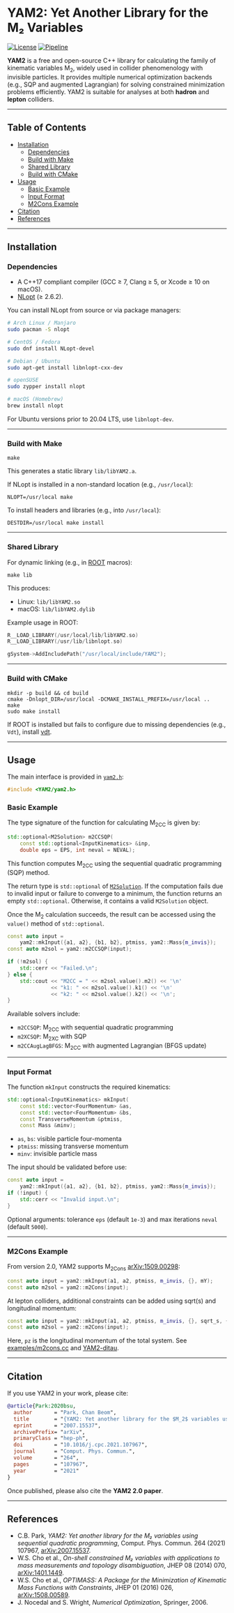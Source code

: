 # YAM2: Yet Another Library for the M₂ Variables

[![License](https://img.shields.io/badge/License-BSD%203--Clause-blue.svg)](https://opensource.org/licenses/BSD-3-Clause)
[![Pipeline](https://gitlab.com/cbpark/yam2/badges/master/pipeline.svg)](https://gitlab.com/cbpark/yam2/-/pipelines/)

**YAM2** is a free and open-source C++ library for calculating the family of kinematic variables M<sub>2</sub>, widely used in collider phenomenology with invisible particles. It provides multiple numerical optimization backends (e.g., SQP and augmented Lagrangian) for solving constrained minimization problems efficiently. YAM2 is suitable for analyses at both **hadron** and **lepton** colliders.

---

## Table of Contents

- [Installation](#installation)
  - [Dependencies](#dependencies)
  - [Build with Make](#build-with-make)
  - [Shared Library](#shared-library)
  - [Build with CMake](#build-with-cmake)
- [Usage](#usage)
  - [Basic Example](#basic-example)
  - [Input Format](#input-format)
  - [M2Cons Example](#m2cons-example)
- [Citation](#citation)
- [References](#references)

---

## Installation

### Dependencies

- A C++17 compliant compiler (GCC ≥ 7, Clang ≥ 5, or Xcode ≥ 10 on macOS).
- [NLopt](https://github.com/stevengj/nlopt) (≥ 2.6.2).

You can install NLopt from source or via package managers:

``` bash
# Arch Linux / Manjaro
sudo pacman -S nlopt

# CentOS / Fedora
sudo dnf install NLopt-devel

# Debian / Ubuntu
sudo apt-get install libnlopt-cxx-dev

# openSUSE
sudo zypper install nlopt

# macOS (Homebrew)
brew install nlopt
```

For Ubuntu versions prior to 20.04 LTS, use `libnlopt-dev`.

---

### Build with Make

```
make
```

This generates a static library `lib/libYAM2.a`.

If NLopt is installed in a non-standard location (e.g., `/usr/local`):

```
NLOPT=/usr/local make
```

To install headers and libraries (e.g., into `/usr/local`):

```
DESTDIR=/usr/local make install
```

---

### Shared Library

For dynamic linking (e.g., in [ROOT](https://root.cern.ch/) macros):

```
make lib
```

This produces:

- Linux: `lib/libYAM2.so`
- macOS: `lib/libYAM2.dylib`

Example usage in ROOT:

``` c++
R__LOAD_LIBRARY(/usr/local/lib/libYAM2.so)
R__LOAD_LIBRARY(/usr/lib/libnlopt.so)

gSystem->AddIncludePath("/usr/local/include/YAM2");
```

---

### Build with CMake

```
mkdir -p build && cd build
cmake -Dnlopt_DIR=/usr/local -DCMAKE_INSTALL_PREFIX=/usr/local ..
make
sudo make install
```

If ROOT is installed but fails to configure due to missing dependencies (e.g., `Vdt`), install [vdt](https://github.com/dpiparo/vdt).

---

## Usage

The main interface is provided in [`yam2.h`](./include/YAM2/yam2.h):

``` c++
#include <YAM2/yam2.h>
```

### Basic Example

The type signature of the function for calculating M<sub>2CC</sub> is given by:

``` c++
std::optional<M2Solution> m2CCSQP(
    const std::optional<InputKinematics> &inp,
    double eps = EPS, int neval = NEVAL);
```

This function computes M<sub>2CC</sub> using the sequential quadratic programming (SQP) method.

The return type is `std::optional` of [`M2Solution`](./include/YAM2/yam2.h). If the computation fails due to invalid input or failure to converge to a minimum, the function returns an empty `std::optional`. Otherwise, it contains a valid `M2Solution` object.

Once the M<sub>2</sub> calculation succeeds, the result can be accessed using the `value()` method of `std::optional`.

``` c++
const auto input =
    yam2::mkInput({a1, a2}, {b1, b2}, ptmiss, yam2::Mass{m_invis});
const auto m2sol = yam2::m2CCSQP(input);

if (!m2sol) {
    std::cerr << "Failed.\n";
} else {
    std::cout << "M2CC = " << m2sol.value().m2() << '\n'
              << "k1: " << m2sol.value().k1() << '\n'
              << "k2: " << m2sol.value().k2() << '\n';
}
```

Available solvers include:
- `m2CCSQP`: M<sub>2CC</sub> with sequential quadratic programming
- `m2XCSQP`: M<sub>2XC</sub> with SQP
- `m2CCAugLagBFGS`: M<sub>2CC</sub> with augmented Lagrangian (BFGS update)

---

### Input Format

The function `mkInput` constructs the required kinematics:

``` c++
std::optional<InputKinematics> mkInput(
    const std::vector<FourMomentum> &as,
    const std::vector<FourMomentum> &bs,
    const TransverseMomentum &ptmiss,
    const Mass &minv);
```

- `as`, `bs`: visible particle four-momenta
- `ptmiss`: missing transverse momentum
- `minv`: invisible particle mass

The input should be validated before use:

``` c++
const auto input =
    yam2::mkInput({a1, a2}, {b1, b2}, ptmiss, yam2::Mass{m_invis});
if (!input) {
    std::cerr << "Invalid input.\n";
}
```

Optional arguments: tolerance `eps` (default `1e-3`) and max iterations `neval` (default `5000`).

---

### M2Cons Example

From version 2.0, YAM2 supports M<sub>2Cons</sub> [arXiv:1509.00298](https://arxiv.org/abs/1509.00298):

``` c++
const auto input = yam2::mkInput(a1, a2, ptmiss, m_invis, {}, mY);
const auto m2sol = yam2::m2Cons(input);
```

At lepton colliders, additional constraints can be added using sqrt(s) and longitudinal momentum:

``` c++
const auto input = yam2::mkInput(a1, a2, ptmiss, m_invis, {}, sqrt_s, {pz});
const auto m2sol = yam2::m2Cons(input);
```

Here, `pz` is the longitudinal momentum of the total system. See [examples/m2cons.cc](./examples/m2cons.cc) and [YAM2-ditau](https://github.com/cbpark/YAM2-ditau).

---

## Citation

If you use YAM2 in your work, please cite:

```bibtex
@article{Park:2020bsu,
  author       = "Park, Chan Beom",
  title        = "{YAM2: Yet another library for the $M_2$ variables using sequential quadratic programming}",
  eprint       = "2007.15537",
  archivePrefix= "arXiv",
  primaryClass = "hep-ph",
  doi          = "10.1016/j.cpc.2021.107967",
  journal      = "Comput. Phys. Commun.",
  volume       = "264",
  pages        = "107967",
  year         = "2021"
}
```

Once published, please also cite the **YAM2 2.0 paper**.

---

## References

- C.B. Park, *YAM2: Yet another library for the M₂ variables using sequential quadratic programming*, Comput. Phys. Commun. 264 (2021) 107967, [arXiv:2007.15537](https://arxiv.org/abs/2007.15537).
- W.S. Cho et al., *On-shell constrained M₂ variables with applications to mass measurements and topology disambiguation*, JHEP 08 (2014) 070, [arXiv:1401.1449](https://arxiv.org/abs/1401.1449).
- W.S. Cho et al., *OPTIMASS: A Package for the Minimization of Kinematic Mass Functions with Constraints*, JHEP 01 (2016) 026, [arXiv:1508.00589](https://arxiv.org/abs/1508.00589).
- J. Nocedal and S. Wright, *Numerical Optimization*, Springer, 2006.
